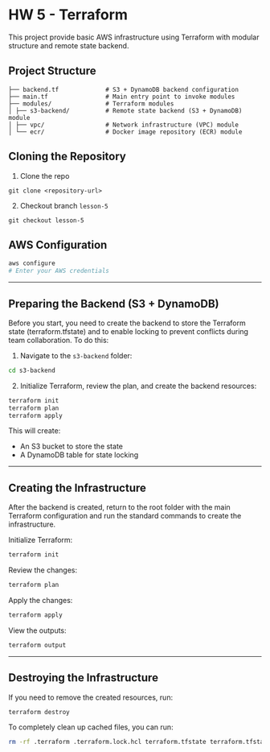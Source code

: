 # HW 5 - Terraform 
This project provide basic AWS infrastructure using Terraform with modular structure and remote state backend.

## Project Structure

```
├── backend.tf             # S3 + DynamoDB backend configuration
├── main.tf                # Main entry point to invoke modules
├── modules/               # Terraform modules
│ ├── s3-backend/          # Remote state backend (S3 + DynamoDB) module
│ ├── vpc/                 # Network infrastructure (VPC) module
│ └── ecr/                 # Docker image repository (ECR) module
```



## Cloning the Repository
1. Clone the repo
```shell
git clone <repository-url>
```

2. Checkout branch `lesson-5`
```shell
git checkout lesson-5
```

## AWS Configuration

```bash
aws configure
# Enter your AWS credentials
```
---

## Preparing the Backend (S3 + DynamoDB)

Before you start, you need to create the backend to store the Terraform state (terraform.tfstate) and to enable locking to prevent conflicts during team collaboration.
To do this:

1. Navigate to the `s3-backend` folder:

```bash
cd s3-backend
```

2. Initialize Terraform, review the plan, and create the backend resources:

```bash
terraform init
terraform plan
terraform apply
```

This will create:

- An S3 bucket to store the state
- A DynamoDB table for state locking

---

## Creating the Infrastructure

After the backend is created, return to the root folder with the main Terraform configuration and run the standard commands to create the infrastructure.

Initialize Terraform:

```bash
terraform init
```

Review the changes:

```bash
terraform plan
```

Apply the changes:

```bash
terraform apply
```

View the outputs:

```bash
terraform output
```
---
## Destroying the Infrastructure

If you need to remove the created resources, run:

```bash
terraform destroy
```
To completely clean up cached files, you can run:

```bash
rm -rf .terraform .terraform.lock.hcl terraform.tfstate terraform.tfstate.backup
```